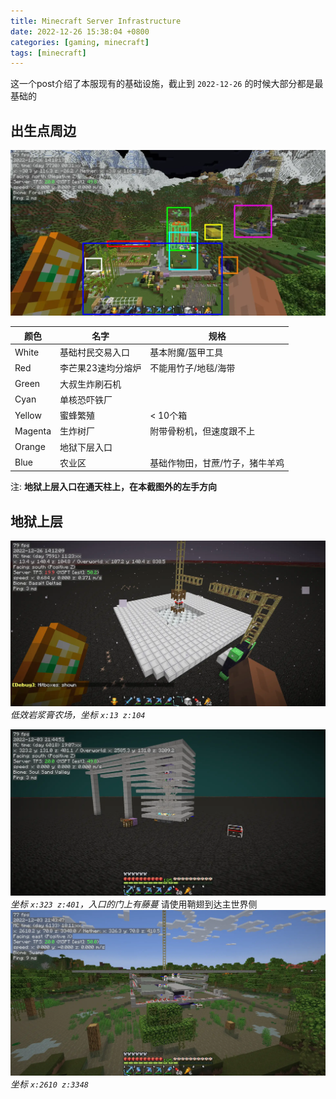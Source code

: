 ```yaml
---
title: Minecraft Server Infrastructure
date: 2022-12-26 15:38:04 +0800
categories: [gaming, minecraft]
tags: [minecraft]
---
```

这一个post介绍了本服现有的基础设施，截止到 `2022-12-26` 的时候大部分都是最基础的

## 出生点周边
![出生点周围的样子2022-12-26](/assets/img/minecraft/2022-12-26_14.18.17.webp)

| 颜色    | 名字               | 规格                          |
|---------|------------------|-------------------------------|
| White   | 基础村民交易入口   | 基本附魔/盔甲工具             |
| Red     | 李芒果23速均分熔炉 | 不能用竹子/地毯/海带          |
| Green   | 大叔生炸刷石机     |                               |
| Cyan    | 单核恐吓铁厂       |                               |
| Yellow  | 蜜蜂繁殖           | < 10个箱                      |
| Magenta | 生炸树厂           | 附带骨粉机，但速度跟不上       |
| Orange  | 地狱下层入口       |                               |
| Blue    | 农业区             | 基础作物田，甘蔗/竹子，猪牛羊鸡 |

注: **地狱上层入口在通天柱上，在本截图外的左手方向**

## 地狱上层

![上层](/assets/img/minecraft/2022-12-26_14.12.09.webp)
_低效岩浆膏农场，坐标 `x:13 z:104`_

![沼泽塔](/assets/img/minecraft/2022-12-03_21.44.52.webp)
_坐标 `x:323 z:401`，入口的门上有藤蔓_
请使用鞘翅到达主世界侧
![沼泽](/assets/img/minecraft/2022-12-03_21.43.47.webp)
_坐标 `x:2610 z:3348`_